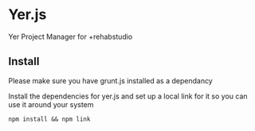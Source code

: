 Yer.js
======

Yer Project Manager for +rehabstudio

Install
-------

Please make sure you have grunt.js installed as a dependancy

Install the dependencies for yer.js and set up a local link for it so you can use it around your system

	npm install && npm link